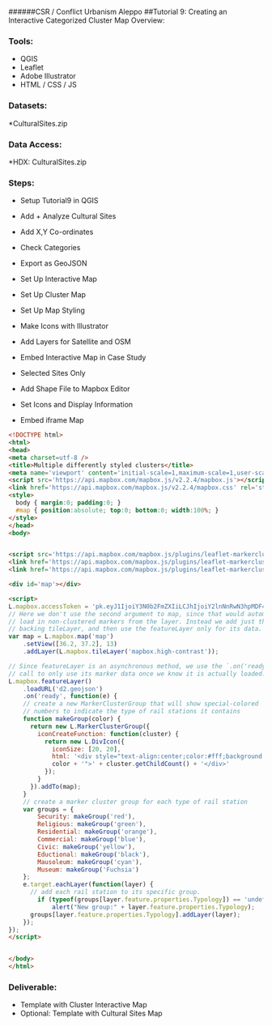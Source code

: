 ######CSR / Conflict Urbanism Aleppo
##Tutorial 9: Creating an Interactive Categorized Cluster Map
Overview: 

### Tools:
* QGIS
* Leaflet
* Adobe Illustrator
* HTML / CSS / JS
	
### Datasets: 
*CulturalSites.zip

### Data Access:
*HDX: CulturalSites.zip

### Steps:
* Setup Tutorial9 in QGIS
* Add + Analyze Cultural Sites
* Add X,Y Co-ordinates
* Check Categories
* Export as GeoJSON
* Set Up Interactive Map
* Set Up Cluster Map
* Set Up Map Styling
* Make Icons with Illustrator
* Add Layers for Satellite and OSM
* Embed Interactive Map in Case Study

* Selected Sites Only
* Add Shape File to Mapbox Editor
* Set Icons and Display Information
* Embed iframe Map

```html
<!DOCTYPE html>
<html>
<head>
<meta charset=utf-8 />
<title>Multiple differently styled clusters</title>
<meta name='viewport' content='initial-scale=1,maximum-scale=1,user-scalable=no' />
<script src='https://api.mapbox.com/mapbox.js/v2.2.4/mapbox.js'></script>
<link href='https://api.mapbox.com/mapbox.js/v2.2.4/mapbox.css' rel='stylesheet' />
<style>
  body { margin:0; padding:0; }
  #map { position:absolute; top:0; bottom:0; width:100%; }
</style>
</head>
<body>


<script src='https://api.mapbox.com/mapbox.js/plugins/leaflet-markercluster/v0.4.0/leaflet.markercluster.js'></script>
<link href='https://api.mapbox.com/mapbox.js/plugins/leaflet-markercluster/v0.4.0/MarkerCluster.css' rel='stylesheet' />
<link href='https://api.mapbox.com/mapbox.js/plugins/leaflet-markercluster/v0.4.0/MarkerCluster.Default.css' rel='stylesheet' />

<div id='map'></div>

<script>
L.mapbox.accessToken = 'pk.eyJ1IjoiY3N0b2FmZXIiLCJhIjoiY2lnNnRwN3hpMDF4YnU3a3BkNjAzcnBvaCJ9.0EZvAi2Bvn1zGdLj6crPsA';
// Here we don't use the second argument to map, since that would automatically
// load in non-clustered markers from the layer. Instead we add just the
// backing tileLayer, and then use the featureLayer only for its data.
var map = L.mapbox.map('map')
    .setView([36.2, 37.2], 13)
    .addLayer(L.mapbox.tileLayer('mapbox.high-contrast'));

// Since featureLayer is an asynchronous method, we use the `.on('ready'`
// call to only use its marker data once we know it is actually loaded.
L.mapbox.featureLayer()
    .loadURL('d2.geojson')
    .on('ready', function(e) {
    // create a new MarkerClusterGroup that will show special-colored
    // numbers to indicate the type of rail stations it contains
    function makeGroup(color) {
      return new L.MarkerClusterGroup({
        iconCreateFunction: function(cluster) {
          return new L.DivIcon({
            iconSize: [20, 20],
            html: '<div style="text-align:center;color:#fff;background:' +
            color + '">' + cluster.getChildCount() + '</div>'
          });
        }
      }).addTo(map);
    }
    // create a marker cluster group for each type of rail station
    var groups = {
        Security: makeGroup('red'),
        Religious: makeGroup('green'),
        Residential: makeGroup('orange'),
        Commercial: makeGroup('blue'),
        Civic: makeGroup('yellow'),
        Eductional: makeGroup('black'),
        Mausoleum: makeGroup('cyan'),
        Museum: makeGroup('Fuchsia')
    };
    e.target.eachLayer(function(layer) {
      // add each rail station to its specific group.
        if (typeof(groups[layer.feature.properties.Typology]) == 'undefined')
            alert("New group:" + layer.feature.properties.Typology);
      groups[layer.feature.properties.Typology].addLayer(layer);
    });
});
</script>


</body>
</html>
```

### Deliverable:
* Template with Cluster Interactive Map
* Optional: Template with Cultural Sites Map 


